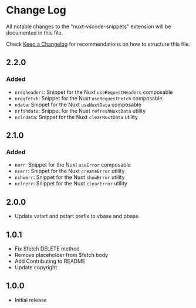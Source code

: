 # Change Log

All notable changes to the "nuxt-vscode-snippets" extension will be documented in this file.

Check [Keep a Changelog](http://keepachangelog.com/) for recommendations on how to structure this file.

## 2.2.0

### Added

- `nreqheaders`: Snippet for the Nuxt `useRequestHeaders` composable
- `nreqfetch`: Snippet for the Nuxt `useRequestFetch` composable
- `ndata`: Snippet for the Nuxt `useNuxtData` composable
- `nrfshdata`: Snippet for the Nuxt `refreshNuxtData` utility
- `nclrdata`: Snippet for the Nuxt `clearNuxtData` utility

## 2.1.0

### Added

- `nerr`: Snippet for the Nuxt `useError` composable
- `ncerr`: Snippet for the Nuxt `createError` utility
- `nshwerr`: Snippet for the Nuxt `showError` utility
- `nclrerr`: Snippet for the Nuxt `clearError` utility

## 2.0.0

- Update vstart and pstart prefix to vbase and pbase

## 1.0.1

- Fix $fetch DELETE method
- Remove placeholder from $fetch body
- Add Contributing to README
- Update copyright

## 1.0.0

- Initial release